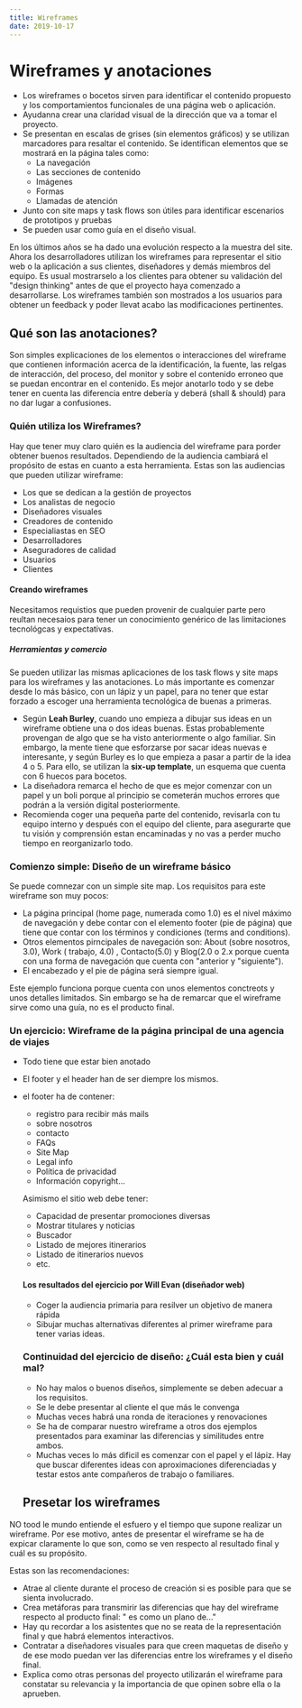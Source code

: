 ```yaml
---
title: Wireframes
date: 2019-10-17
---
```


# Wireframes y anotaciones

* Los wireframes o bocetos sirven para identificar el contenido propuesto y los comportamientos funcionales de una página web o aplicación. 
* Ayudanna crear una claridad visual de la dirección que va a tomar el proyecto. 
* Se presentan en escalas de grises (sin elementos gráficos) y se utilizan marcadores para resaltar el contenido. Se identifican elementos que se mostrará en la página tales como: 
  * La navegación
  * Las secciones de contenido
  * Imágenes
  * Formas
  * Llamadas de atención  
* Junto con site maps y task flows son útiles para identificar escenarios de prototipos y pruebas
* Se pueden usar como guía en el diseño visual. 

En los últimos años se ha dado una evolución respecto a la muestra del site. Ahora los desarrolladores utilizan los wireframes para representar el sitio web o la aplicación a sus clientes, diseñadores y demás miembros del equipo. Es usual mostrarselo a los clientes para obtener su validación del "design thinking" antes de que el proyecto haya comenzado a desarrollarse. Los wireframes también son mostrados a los usuarios para obtener un feedback y poder llevat acabo las modificaciones pertinentes. 

## Qué son las anotaciones?

Son simples explicaciones de los elementos o interacciones del wireframe que contienen información acerca de la identificación, la fuente, las relgas de interacción, del proceso, del monitor y sobre el contenido erroneo que se puedan encontrar en el contenido. Es mejor anotarlo todo y se debe tener en cuenta las diferencia entre debería y deberá (shall & should) para no dar lugar a confusiones. 

### Quién utiliza los Wireframes?

Hay que tener muy claro quién es la audiencia del wireframe para porder obtener buenos resultados. Dependiendo de la audiencia cambiará el propósito de estas en cuanto a esta herramienta. Estas son las audiencias que pueden utilizar wireframe: 
* Los que se dedican a la gestión de proyectos
* Los analistas de negocio 
* Diseñadores visuales
* Creadores de contenido
* Especialiastas en SEO
* Desarrolladores
* Aseguradores de calidad 
* Usuarios
* Clientes

#### Creando wireframes

Necesitamos requistios que pueden provenir de cualquier parte pero reultan necesaios para tener un conocimiento genérico de las limitaciones tecnológcas y expectativas. 

##### Herramientas y comercio

Se pueden utilizar las mismas aplicaciones de los task flows y site maps para los wireframes y las anotaciones. Lo más importante es comenzar desde lo más básico, con un lápiz y un papel, para no tener que estar forzado a escoger una herramienta tecnológica de buenas a primeras. 
  * Según **Leah Burley**, cuando uno empieza a dibujar sus ideas en un wireframe obtiene una o dos ideas buenas. Estas probablemente provengan de algo que se ha visto anteriormente o algo familiar. Sin embargo, la mente tiene que esforzarse por sacar ideas nuevas e interesante, y según Burley es lo que empieza a pasar a partir de la idea 4 o 5. Para ello, se utilizan la **six-up template**, un esquema que cuenta con 6 huecos para bocetos. 
  * La diseñadora remarca el hecho de que es mejor comenzar con un papel y un boli porque al principio se cometerán muchos errores que podrán a la versión digital posteriormente. 
  * Recomienda coger una pequeña parte del contenido, revisarla con tu equipo interno y después con el equipo del cliente, para asegurarte que tu visión y comprensión estan encaminadas y no vas a perder mucho tiempo en reorganizarlo todo. 

### Comienzo simple: Diseño de un wireframe básico

Se puede comnezar con un simple site map. Los requisitos para este wireframe son muy pocos: 
* La página principal (home page, numerada como 1.0) es el nivel máximo de navegación y debe contar con el elemento footer (pie de página) que tiene que contar con los términos y condiciones (terms and conditions). 
* Otros elementos pirncipales de navegación son: About (sobre nosotros, 3.0), Work ( trabajo, 4.0) , Contacto(5.0) y Blog(2.0 o 2.x porque cuenta con una forma de navegación que cuenta con "anterior y "siguiente"). 
* El encabezado y el pie de página será siempre igual. 

Este ejemplo funciona porque cuenta con unos elementos conctreots y unos detalles limitados. Sin embargo se ha de remarcar que el wireframe sirve como una guía, no es el producto final. 

### Un ejercicio: Wireframe de la página principal de una agencia de viajes
* Todo tiene que estar bien anotado
* El footer y el header han de ser diempre los mismos.
* el footer ha de contener: 
  * registro para recibir más mails
  * sobre nosotros
  * contacto
  * FAQs
  * Site Map
  * Legal info
  * Política de privacidad
  * Información copyright...
  
  Asimismo el sitio web debe tener: 
  - Capacidad de presentar promociones diversas
  - Mostrar titulares y noticias 
  - Buscador
  - Listado de mejores itinerarios
  - Listado de itinerarios nuevos
  - etc. 
  
  #### Los resultados del ejercicio por Will Evan (diseñador web)
  - Coger la audiencia primaria para resilver un objetivo de manera rápida
  - Sibujar muchas alternativas diferentes al primer wireframe para tener varias ideas. 
  
  ### Continuidad del ejercicio de diseño: ¿Cuál esta bien y cuál mal?
  - No hay malos o buenos diseños, simplemente se deben adecuar a los requisitos. 
  -  Se le debe presentar al cliente el que más le convenga
  - Muchas veces habrá una ronda de iteraciones y renovaciones
  - Se ha de comparar nuestro wireframe a otros dos ejemplos presentados para examinar las diferencias y similitudes entre ambos. 
  - Muchas veces lo más dificil es comenzar con el papel y el lápiz. Hay  que buscar diferentes ideas con aproximaciones diferenciadas y testar estos ante compañeros de trabajo o familiares. 
  
  ## Presetar los wireframes

NO tood le mundo entiende el esfuero y el tiempo que supone realizar un wireframe. Por ese motivo, antes de presentar el wireframe se ha de expicar claramente lo que son, como se ven respecto al resultado final y cuál es su propósito. 

Estas son las recomendaciones: 
- Atrae al cliente durante el proceso de creación si es posible para que se sienta involucrado. 
- Crea metáforas para transmirir las diferencias que hay del wireframe respecto al producto final: " es como un plano de..."
- Hay qu recordar a los asistentes que no se reata de la representación final y que habrá elementos interactivos.
- Contratar a diseñadores visuales para que creen maquetas de diseño y de ese modo puedan ver las diferencias entre los wireframes y el diseño final.
- Explica como otras personas del proyecto utilizarán el wireframe para constatar su relevancia y la importancia de que opinen sobre ella o la aprueben. 

  
